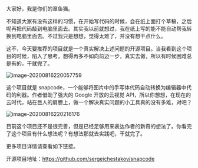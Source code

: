 大家好，我是你们的章鱼猫。

不知道大家有没有这样的习惯，在开始写代码的时候，会在纸上面打个草稿，之后呢再把代码敲到电脑里面去。其实我以前就想过，我在纸上写的能不能自动帮我转换到电脑里面去。不过我只是想想，觉得太难了，并没有想干点什么。

这不，今天要推荐的项目就是一个真实解决上述问题的开源项目。当我看到这个项目的时候，陷入了思考，想得再多不如向前迈一步，真实去做，所以有时候困难总是有的，干就完了。

![image-20200816220057759](https://7465-test-3c9b5e-1-1301419220.tcb.qcloud.la/mac_github_images/compress_image-20200816220057759.png)

这个项目就是 snapcode，一个能够将图片中的手写体代码自动转换为编辑器中代码的利器。作者借助了强大的 Google 开放的云视觉 API，所以你想想，在现在的云时代，站在巨人的肩膀上，做一个解决真实问题的小工具真的没有多难，对吧？

![image-20200816220216176](https://7465-test-3c9b5e-1-1301419220.tcb.qcloud.la/mac_github_images/compress_image-20200816220216176.png)

目前这个项目还不是很完善，但是已经足够用来表达作者的新奇的想法了。你看完了这个项目有什么想法呢？有想法那就去实践吧，干就完了。

更多项目详情请查看如下链接。

开源项目地址：https://github.com/sergeichestakov/snapcode